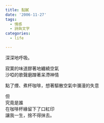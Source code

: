 ```yaml
---
title: 黏膩
date: '2006-11-27'
tags:
  - 情感
  - 詩與文字
categories:
  - life

---
```

深深地呼吸。  
  
寂寞的味道膠著地纏繞空氣  
沙啞的歌聲磨蹭著呆滯神情  
  
點了煙、煮杯咖啡，想著驅散空氣中瀰漫的失意  
  
但  
究竟是誰  
在咖啡杯緣留下了口紅印  
讓我一生，捨不得抹去。